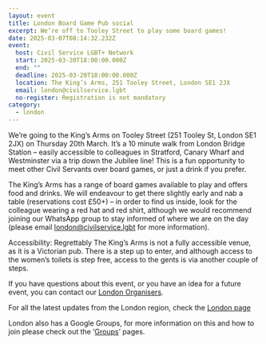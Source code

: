 ```yaml
---
layout: event
title: London Board Game Pub social
excerpt: We’re off to Tooley Street to play some board games!
date: 2025-03-07T08:14:32.232Z
event:
  host: Civil Service LGBT+ Network
  start: 2025-03-20T18:00:00.000Z
  end: ""
  deadline: 2025-03-20T18:00:00.000Z
  location: The King’s Arms, 251 Tooley Street, London SE1 2JX
  email: london@civilservice.lgbt
  no-register: Registration is not mandatory
category:
  - london
---
```

We’re going to the King’s Arms on Tooley Street (251 Tooley St, London SE1 2JX) on Thursday 20th March. It’s a 10 minute walk from London Bridge Station – easily accessible to colleagues in Stratford, Canary Wharf and Westminster via a trip down the Jubilee line! This is a fun opportunity to meet other Civil Servants over board games, or just a drink if you prefer.

The King’s Arms has a range of board games available to play and offers food and drinks. We will endeavour to get there slightly early and nab a table (reservations cost £50+) – in order to find us inside, look for the colleague wearing a red hat and red shirt, although we would recommend joining our WhatsApp group to stay informed of where we are on the day (please email [london@civilservice.lgbt](mailto:london@civilservice.lgbt) for more information).

Accessibility: Regrettably The King’s Arms is not a fully accessible venue, as it is a Victorian pub. There is a step up to enter, and although access to the women’s toilets is step free, access to the gents is via another couple of steps.

If you have questions about this event, or you have an idea for a future event, you can contact our [London Organisers](mailto:%20london@civilservice.lgbt).

For all the latest updates from the London region, check the [London page](https://www.civilservice.lgbt/topic/london)

London also has a Google Groups, for more information on this and how to join please check out the ‘[Groups](https://www.civilservice.lgbt/groups/)’ pages.